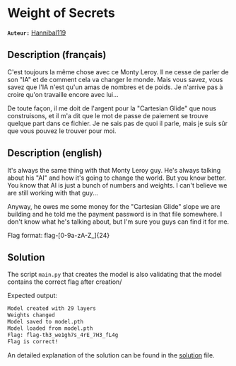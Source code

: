 # Weight of Secrets

**`Auteur:`** [Hannibal119](https://github.com/armandBriere)

## Description (français)

C'est toujours la même chose avec ce Monty Leroy. Il ne cesse de parler de son "IA" et de comment cela va changer le monde. Mais vous savez, vous savez que l'IA n'est qu'un amas de nombres et de poids. Je n'arrive pas à croire qu'on travaille encore avec lui...

De toute façon, il me doit de l'argent pour la "Cartesian Glide" que nous construisons, et il m'a dit que le mot de passe de paiement se trouve quelque part dans ce fichier. Je ne sais pas de quoi il parle, mais je suis sûr que vous pouvez le trouver pour moi.

## Description (english)

It's always the same thing with that Monty Leroy guy. He's always talking about his "AI" and how it's going to change the world. But you know better. You know that AI is just a bunch of numbers and weights. I can't believe we are still working with that guy...

Anyway, he owes me some money for the "Cartesian Glide" slope we are building and he told me the payment password is in that file somewhere. I don't know what he's talking about, but I'm sure you guys can find it for me.

Flag format: flag-[0-9a-zA-Z_]{24}

## Solution

The script `main.py` that creates the model is also validating that the model contains the correct flag after creation/

Expected output:

```bash
Model created with 29 layers
Weights changed
Model saved to model.pth
Model loaded from model.pth
Flag: flag-th3_we1gh7s_4rE_7H3_fL4g
Flag is correct!
```

An detailed explanation of the solution can be found in the [solution](./solution/README.md) file.
